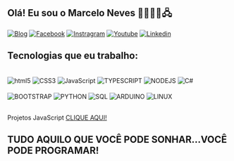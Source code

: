 

## Olá! Eu sou o Marcelo Neves 👊🏻👨‍💻🖧

[![Blog](https://img.shields.io/badge/Wordpress-21759B?style=for-the-badge&logo=wordpress&logoColor=white)](https://www.codandobrail.com.br)
[![Facebook](https://img.shields.io/badge/Facebook-1877F2?style=for-the-badge&logo=facebook&logoColor=white)](https://www.facebook.com/codandobrasil)
[![Instragram](https://img.shields.io/badge/Instagram-E4405F?style=for-the-badge&logo=instagram&logoColor=white)](https://www.facebook.com/codandobrasilhttps://www.instagram.com/codandobrasil/)
[![Youtube](https://img.shields.io/badge/YouTube-FF0000?style=for-the-badge&logo=youtube&logoColor=white)](https://www.youtube.com/marceloneves)
[![Linkedin](https://img.shields.io/badge/LinkedIn-0077B5?style=for-the-badge&logo=linkedin&logoColor=white)](https://www.linkedin.com/in/marcelonevesoficial/)




## Tecnologias que eu trabalho:

<div style="display: inline_block"><br>
<img align="center" alt="html5" src="https://img.shields.io/badge/HTML5-E34F26?style=for-the-badge&logo=html5&logoColor=white">
<img align="center" alt="CSS3" src="https://img.shields.io/badge/CSS3-1572B6?style=for-the-badge&logo=css3&logoColor=white">
<img align="center" alt="JavaScript" src="https://img.shields.io/badge/JavaScript-F7DF1E?style=for-the-badge&logo=javascript&logoColor=black">
<img align="center" alt="TYPESCRIPT" src="https://img.shields.io/badge/TypeScript-007ACC?style=for-the-badge&logo=typescript&logoColor=white">
<img align="center" alt="NODEJS" src="https://img.shields.io/badge/Node.js-43853D?style=for-the-badge&logo=node.js&logoColor=white">
<img align="center" alt="C#" src="https://img.shields.io/badge/C%23-239120?style=for-the-badge&logo=c-sharp&logoColor=white"><br><br>
<img align="center" alt="BOOTSTRAP" src="https://img.shields.io/badge/Bootstrap-563D7C?style=for-the-badge&logo=bootstrap&logoColor=white">
<img align="center" alt="PYTHON" src="https://img.shields.io/badge/Python-3776AB?style=for-the-badge&logo=python&logoColor=white">
<img align="center" alt="SQL" src="https://img.shields.io/badge/Microsoft_SQL_Server-CC2927?style=for-the-badge&logo=microsoft-sql-server&logoColor=white">
<img align="center" alt="ARDUINO" src="https://img.shields.io/badge/Arduino-00979D?style=for-the-badge&logo=Arduino&logoColor=white">
<img align="center" alt="LINUX" src="https://img.shields.io/badge/Linux-FCC624?style=for-the-badge&logo=linux&logoColor=black">  

</div><BR>

Projetos JavaScript <a href="https://github.com/codandobrasil/projetos_java/">CLIQUE AQUI!</a>


## TUDO AQUILO QUE VOCÊ PODE SONHAR...VOCÊ PODE PROGRAMAR! ##
